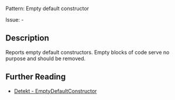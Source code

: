 Pattern: Empty default constructor

Issue: -

## Description

Reports empty default constructors. Empty blocks of code serve no purpose and should be removed.

## Further Reading

* [Detekt - EmptyDefaultConstructor](https://arturbosch.github.io/detekt/empty-blocks.html#emptydefaultconstructor)